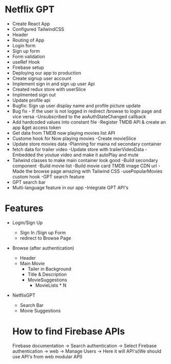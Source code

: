 # Netflix GPT

- Create React App
- Configured TailwindCSS
- Header
- Routing of App
- Login form
- Sign up form
- Form validation
- useRef Hook
- Firebase setup
- Deploying our app to production
- Create signup user account
- Implement sign in and sign up user Api
- Created redux store with userSlice
- Implmented sign out
- Update profile api
- Bugfix: Sign up user display name and profile picture update
- Bug fix - If the user is not logged in redirect /browse to login page and vice versa
  -Unsubscribed to the aoAuthStateChanged callback
- Add hardcoded values into constant file
  -Register TMDB API & create an app &get access token
- Get data from TMDB now playing movies list API
- Custome hook for Now playing movies
  -Create movieSlice
- Update store movies data
  -Planning for maina nd secondary container
- fetch data for trailer video
  -Update store with trailerVideoData
  -Embedded the youtue video and make it autoPlay and mute
- Tailwind classes to make main container look good
-Build secondary component
-Build movie list
-Build movie card
TMDB image CDN url
-Made the browse page amazing with Tailwind CSS
-usePopularMovies custom hook
-GPT search feature
- GPT search bar
- Multi-language feature in our app
-Integrate GPT API's

# Features

- Login/Sign Up
  - Sign In /Sign up Form
  - redirect to Browse Page
- Browse (after authentication)
  - Header
  - Main Movie
    - Tailer in Background
    - Title & Description
    - MovieSuggestions
      - MovieLists \* N
- NetflixGPT

  - Search Bar
  - Movie Suggestions

  # How to find Firebase APIs

  Firebase documentation -> Search authentication -> Select Firebase authentication -> web -> Manage Users -> Here it will API's(We should use API's from web modular API)
